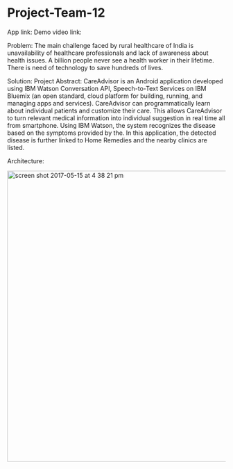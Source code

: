 # Project-Team-12

App link:
Demo video link:


Problem:
The main challenge faced by rural healthcare of India is unavailability of healthcare professionals and lack of awareness about health issues. A billion people never see a health worker in their lifetime. There is need of technology to save hundreds of lives.

Solution:
Project Abstract:
CareAdvisor is an Android application developed using IBM Watson Conversation API, Speech-to-Text Services on IBM Bluemix (an open standard, cloud platform for building, running, and managing apps and services). CareAdvisor can programmatically learn about individual patients and customize their care. This allows CareAdvisor to turn relevant medical information into individual suggestion in real time all from smartphone. Using IBM Watson, the system recognizes the disease based on the symptoms provided by the. In this application, the detected disease is further linked to Home Remedies and the nearby clinics are listed. 

Architecture:

<img width="670" alt="screen shot 2017-05-15 at 4 38 21 pm" src="https://cloud.githubusercontent.com/assets/25470880/26088516/9ffb769c-39ac-11e7-90f6-932b0136fa0b.png">




